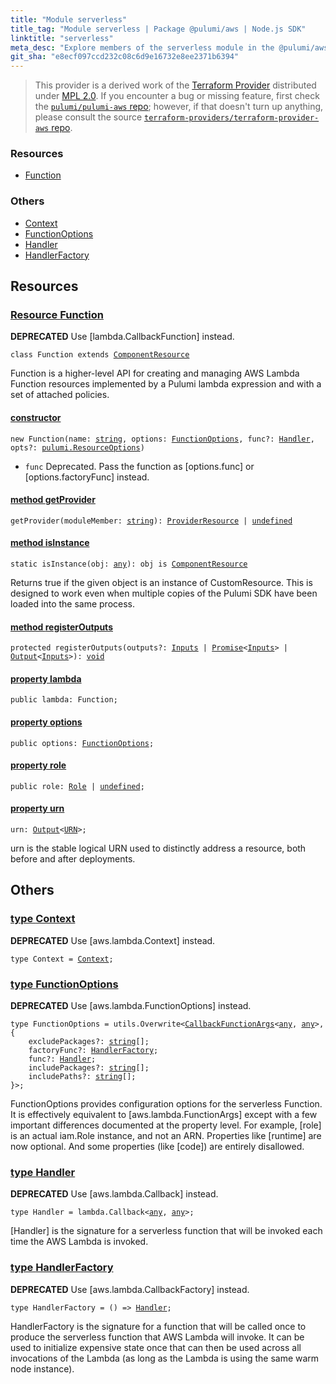 ```yaml
---
title: "Module serverless"
title_tag: "Module serverless | Package @pulumi/aws | Node.js SDK"
linktitle: "serverless"
meta_desc: "Explore members of the serverless module in the @pulumi/aws package."
git_sha: "e8ecf097ccd232c08c6d9e16732e8ee2371b6394"
---
```


<!-- WARNING: this page was generated by a tool. Do not edit it by hand. -->
<!-- To change it, please see https://github.com/pulumi/docs/tree/master/tools/tscdocgen. -->


> This provider is a derived work of the [Terraform Provider](https://github.com/terraform-providers/terraform-provider-aws)
> distributed under [MPL 2.0](https://www.mozilla.org/en-US/MPL/2.0/). If you encounter a bug or missing feature,
> first check the [`pulumi/pulumi-aws` repo](https://github.com/pulumi/pulumi-aws/issues); however, if that doesn't turn up anything,
> please consult the source [`terraform-providers/terraform-provider-aws` repo](https://github.com/terraform-providers/terraform-provider-aws/issues).





<h3>Resources</h3>
<ul class="api">
    <li><a href="#Function"><span class="symbol resource"></span>Function</a></li>
</ul>


<h3>Others</h3>
<ul class="api">
    <li><a href="#Context"><span class="symbol api"></span>Context</a></li>
    <li><a href="#FunctionOptions"><span class="symbol api"></span>FunctionOptions</a></li>
    <li><a href="#Handler"><span class="symbol api"></span>Handler</a></li>
    <li><a href="#HandlerFactory"><span class="symbol api"></span>HandlerFactory</a></li>
</ul>


<h2 id="resources">Resources</h2>
<h3 class="pdoc-module-header" id="Function" data-link-title="Function">
    <a href="https://github.com/pulumi/pulumi-aws/blob/{{< param git_sha >}}/sdk/nodejs/serverless/function.ts#L94">
        Resource <strong>Function</strong>
    </a>
</h3>

<div class="note note-deprecated">
<i class="fas fa-exclamation-triangle pr-2"></i><strong>DEPRECATED</strong>
Use [lambda.CallbackFunction] instead.
</div>
<pre class="highlight"><code><span class='kr'>class</span> <span class='nx'>Function</span> <span class='kr'>extends</span> <a href='/docs/reference/pkg/nodejs/pulumi/pulumi/#ComponentResource'>ComponentResource</a></code></pre>

Function is a higher-level API for creating and managing AWS Lambda Function resources
implemented by a Pulumi lambda expression and with a set of attached policies.

<h4 class="pdoc-member-header" id="Function-constructor">
<a class="pdoc-child-name" href="https://github.com/pulumi/pulumi-aws/blob/{{< param git_sha >}}/sdk/nodejs/serverless/function.ts#L97"> <b>constructor</b></a>
</h4>


<pre class="highlight"><code><span class='kd'></span><span class='kd'>new</span> Function(name: <span class='kd'><a href='https://developer.mozilla.org/en-US/docs/Web/JavaScript/Reference/Global_Objects/String'>string</a></span>, options: <a href='#FunctionOptions'>FunctionOptions</a>, func?: <a href='#Handler'>Handler</a>, opts?: <a href='/docs/reference/pkg/nodejs/pulumi/pulumi/#ResourceOptions'>pulumi.ResourceOptions</a>)</code></pre>

* `func` Deprecated.  Pass the function as [options.func] or [options.factoryFunc] instead.

<h4 class="pdoc-member-header" id="Function-getProvider">
<a class="pdoc-child-name" href="https://github.com/pulumi/pulumi-aws/blob/{{< param git_sha >}}/sdk/nodejs/serverless/function.ts#L94">method <b>getProvider</b></a>
</h4>


<pre class="highlight"><code><span class='kd'></span>getProvider(moduleMember: <span class='kd'><a href='https://developer.mozilla.org/en-US/docs/Web/JavaScript/Reference/Global_Objects/String'>string</a></span>): <a href='/docs/reference/pkg/nodejs/pulumi/pulumi/#ProviderResource'>ProviderResource</a> | <span class='kd'><a href='https://developer.mozilla.org/en-US/docs/Web/JavaScript/Reference/Global_Objects/undefined'>undefined</a></span></code></pre>

<h4 class="pdoc-member-header" id="Function-isInstance">
<a class="pdoc-child-name" href="https://github.com/pulumi/pulumi-aws/blob/{{< param git_sha >}}/sdk/nodejs/serverless/function.ts#L94">method <b>isInstance</b></a>
</h4>


<pre class="highlight"><code><span class='kd'>static </span>isInstance(obj: <span class='kd'><a href='https://www.typescriptlang.org/docs/handbook/basic-types.html#any'>any</a></span>): obj is <a href='/docs/reference/pkg/nodejs/pulumi/pulumi/#ComponentResource'>ComponentResource</a></code></pre>


Returns true if the given object is an instance of CustomResource.  This is designed to work even when
multiple copies of the Pulumi SDK have been loaded into the same process.

<h4 class="pdoc-member-header" id="Function-registerOutputs">
<a class="pdoc-child-name" href="https://github.com/pulumi/pulumi-aws/blob/{{< param git_sha >}}/sdk/nodejs/serverless/function.ts#L94">method <b>registerOutputs</b></a>
</h4>


<pre class="highlight"><code><span class='kd'>protected </span>registerOutputs(outputs?: <a href='/docs/reference/pkg/nodejs/pulumi/pulumi/#Inputs'>Inputs</a> | <a href='https://developer.mozilla.org/en-US/docs/Web/JavaScript/Reference/Global_Objects/Promise'>Promise</a>&lt;<a href='/docs/reference/pkg/nodejs/pulumi/pulumi/#Inputs'>Inputs</a>&gt; | <a href='/docs/reference/pkg/nodejs/pulumi/pulumi/#Output'>Output</a>&lt;<a href='/docs/reference/pkg/nodejs/pulumi/pulumi/#Inputs'>Inputs</a>&gt;): <span class='kd'><a href='https://www.typescriptlang.org/docs/handbook/basic-types.html#void'>void</a></span></code></pre>

<h4 class="pdoc-member-header" id="Function-lambda">
<a class="pdoc-child-name" href="https://github.com/pulumi/pulumi-aws/blob/{{< param git_sha >}}/sdk/nodejs/serverless/function.ts#L96">property <b>lambda</b></a>
</h4>

<pre class="highlight"><code><span class='kd'>public </span>lambda: Function;</code></pre>
<h4 class="pdoc-member-header" id="Function-options">
<a class="pdoc-child-name" href="https://github.com/pulumi/pulumi-aws/blob/{{< param git_sha >}}/sdk/nodejs/serverless/function.ts#L95">property <b>options</b></a>
</h4>

<pre class="highlight"><code><span class='kd'>public </span>options: <a href='#FunctionOptions'>FunctionOptions</a>;</code></pre>
<h4 class="pdoc-member-header" id="Function-role">
<a class="pdoc-child-name" href="https://github.com/pulumi/pulumi-aws/blob/{{< param git_sha >}}/sdk/nodejs/serverless/function.ts#L97">property <b>role</b></a>
</h4>

<pre class="highlight"><code><span class='kd'>public </span>role: <a href='/docs/reference/pkg/nodejs/pulumi/aws/iam/#Role'>Role</a> | <span class='kd'><a href='https://developer.mozilla.org/en-US/docs/Web/JavaScript/Reference/Global_Objects/undefined'>undefined</a></span>;</code></pre>
<h4 class="pdoc-member-header" id="Function-urn">
<a class="pdoc-child-name" href="https://github.com/pulumi/pulumi-aws/blob/{{< param git_sha >}}/sdk/nodejs/serverless/function.ts#L94">property <b>urn</b></a>
</h4>

<pre class="highlight"><code><span class='kd'></span>urn: <a href='/docs/reference/pkg/nodejs/pulumi/pulumi/#Output'>Output</a>&lt;<a href='/docs/reference/pkg/nodejs/pulumi/pulumi/#URN'>URN</a>&gt;;</code></pre>

urn is the stable logical URN used to distinctly address a resource, both before and after
deployments.



<h2 id="apis">Others</h2>
<h3 class="pdoc-module-header" id="Context" data-link-title="Context">
    <a href="https://github.com/pulumi/pulumi-aws/blob/{{< param git_sha >}}/sdk/nodejs/serverless/function.ts#L23">
        type <strong>Context</strong>
    </a>
</h3>

<div class="note note-deprecated">
<i class="fas fa-exclamation-triangle pr-2"></i><strong>DEPRECATED</strong>
Use [aws.lambda.Context] instead.
</div>
<pre class="highlight"><code><span class='kd'>type</span> Context = <a href='/docs/reference/pkg/nodejs/pulumi/aws/lambda/#Context'>Context</a>;</code></pre>
<h3 class="pdoc-module-header" id="FunctionOptions" data-link-title="FunctionOptions">
    <a href="https://github.com/pulumi/pulumi-aws/blob/{{< param git_sha >}}/sdk/nodejs/serverless/function.ts#L51">
        type <strong>FunctionOptions</strong>
    </a>
</h3>

<div class="note note-deprecated">
<i class="fas fa-exclamation-triangle pr-2"></i><strong>DEPRECATED</strong>
Use [aws.lambda.FunctionOptions] instead.
</div>
<pre class="highlight"><code><span class='kd'>type</span> FunctionOptions = utils.Overwrite&lt;<a href='/docs/reference/pkg/nodejs/pulumi/aws/lambda/#CallbackFunctionArgs'>CallbackFunctionArgs</a>&lt;<span class='kd'><a href='https://www.typescriptlang.org/docs/handbook/basic-types.html#any'>any</a></span>, <span class='kd'><a href='https://www.typescriptlang.org/docs/handbook/basic-types.html#any'>any</a></span>&gt;, {
    excludePackages?: <span class='kd'><a href='https://developer.mozilla.org/en-US/docs/Web/JavaScript/Reference/Global_Objects/String'>string</a></span>[];
    factoryFunc?: <a href='#HandlerFactory'>HandlerFactory</a>;
    func?: <a href='#Handler'>Handler</a>;
    includePackages?: <span class='kd'><a href='https://developer.mozilla.org/en-US/docs/Web/JavaScript/Reference/Global_Objects/String'>string</a></span>[];
    includePaths?: <span class='kd'><a href='https://developer.mozilla.org/en-US/docs/Web/JavaScript/Reference/Global_Objects/String'>string</a></span>[];
}&gt;;</code></pre>

FunctionOptions provides configuration options for the serverless Function.  It is effectively
equivalent to [aws.lambda.FunctionArgs] except with a few important differences documented at the
property level.  For example, [role] is an actual iam.Role instance, and not an ARN. Properties
like [runtime] are now optional.  And some properties (like [code]) are entirely disallowed.

<h3 class="pdoc-module-header" id="Handler" data-link-title="Handler">
    <a href="https://github.com/pulumi/pulumi-aws/blob/{{< param git_sha >}}/sdk/nodejs/serverless/function.ts#L31">
        type <strong>Handler</strong>
    </a>
</h3>

<div class="note note-deprecated">
<i class="fas fa-exclamation-triangle pr-2"></i><strong>DEPRECATED</strong>
Use [aws.lambda.Callback] instead.
</div>
<pre class="highlight"><code><span class='kd'>type</span> Handler = lambda.Callback&lt;<span class='kd'><a href='https://www.typescriptlang.org/docs/handbook/basic-types.html#any'>any</a></span>, <span class='kd'><a href='https://www.typescriptlang.org/docs/handbook/basic-types.html#any'>any</a></span>&gt;;</code></pre>

[Handler] is the signature for a serverless function that will be invoked each time the AWS
Lambda is invoked.

<h3 class="pdoc-module-header" id="HandlerFactory" data-link-title="HandlerFactory">
    <a href="https://github.com/pulumi/pulumi-aws/blob/{{< param git_sha >}}/sdk/nodejs/serverless/function.ts#L41">
        type <strong>HandlerFactory</strong>
    </a>
</h3>

<div class="note note-deprecated">
<i class="fas fa-exclamation-triangle pr-2"></i><strong>DEPRECATED</strong>
Use [aws.lambda.CallbackFactory] instead.
</div>
<pre class="highlight"><code><span class='kd'>type</span> HandlerFactory = () => <a href='#Handler'>Handler</a>;</code></pre>

HandlerFactory is the signature for a function that will be called once to produce the serverless
function that AWS Lambda will invoke.  It can be used to initialize expensive state once that can
then be used across all invocations of the Lambda (as long as the Lambda is using the same warm
node instance).

